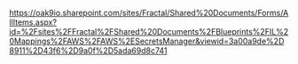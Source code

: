 https://oak9io.sharepoint.com/sites/Fractal/Shared%20Documents/Forms/AllItems.aspx?id=%2Fsites%2FFractal%2FShared%20Documents%2FBlueprints%2FIL%20Mappings%2FAWS%2FAWS%2ESecretsManager&viewid=3a00a9de%2D8911%2D43f6%2D9a0f%2D5ada69d8c741